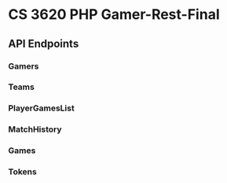 #  CS 3620 PHP Gamer-Rest-Final

## API Endpoints

### Gamers 

### Teams

### PlayerGamesList

### MatchHistory

### Games

### Tokens
